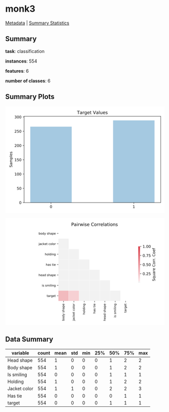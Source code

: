 # monk3

[Metadata](metadata.yaml) | [Summary Statistics](summary_stats.csv)

## Summary

**task**: classification

**instances**: 554

**features**: 6

**number of classes**: 6

## Summary Plots

![Labels](label.svg)

![Corr](corr.svg)

## Data Summary

|	variable	|	count	|	mean	|	std	|	min	|	25%	|	50%	|	75%	|	max|
| --- | --- | --- | --- | --- | --- | --- | --- | --- |
|	Head shape	|	554	|	1	|	0	|	0	|	0	|	1	|	2	|	2
|	Body shape	|	554	|	1	|	0	|	0	|	0	|	1	|	2	|	2
|	Is smiling	|	554	|	0	|	0	|	0	|	0	|	1	|	1	|	1
|	Holding	|	554	|	1	|	0	|	0	|	0	|	1	|	2	|	2
|	Jacket color	|	554	|	1	|	1	|	0	|	0	|	2	|	2	|	3
|	Has tie	|	554	|	0	|	0	|	0	|	0	|	0	|	1	|	1
|	target	|	554	|	0	|	0	|	0	|	0	|	1	|	1	|	1
